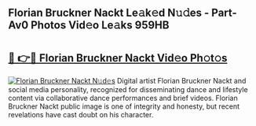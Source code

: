 ## Florian Bruckner Nackt Le𝚊k𝚎d N𝚞𝚍es - Part-Av0 Photos Vid𝚎o Le𝚊ks 959HB

# <h2><a href="http://fb39dw.evod.top/?m=Florian+Bruckner+Nackt">🔗 👉🔴 Florian Bruckner Nackt Vid𝚎o Ph𝚘t𝚘s</a></h2>

[![Florian Bruckner Nackt N𝚞d𝚎s](https://i.imgur.com/8V9OHl7.gif)](http://fb39dw.evod.top/?m=Florian+Bruckner+Nackt)
Digital artist Florian Bruckner Nackt and social media personality, recognized for disseminating dance and lifestyle content via collaborative dance performances and brief videos. Florian Bruckner Nackt public image is one of integrity and honesty, but recent revelations have cast doubt on his character. 
